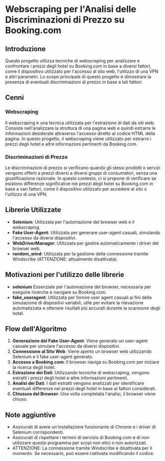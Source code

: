# Webscraping per l'Analisi delle Discriminazioni di Prezzo su Booking.com

## Introduzione

Questo progetto utilizza tecniche di webscraping per analizzare e confrontare i prezzi degli hotel su Booking.com in base a diversi fattori, come il dispositivo utilizzato per l'accesso al sito web, l'utilizzo di una VPN e altri parametri. Lo scopo principale di questo progetto è dimostrare la presenza di eventuali discriminazioni di prezzo in base a tali fattori.

## Cenni

### Webscraping

Il webscraping è una tecnica utilizzata per l'estrazione di dati da siti web. Consiste nell'analizzare la struttura di una pagina web e quindi estrarre le informazioni desiderate attraverso l'accesso diretto al codice HTML della pagina. In questo progetto, il webscraping viene utilizzato per estrarre i prezzi degli hotel e altre informazioni pertinenti da Booking.com.

### Discriminazioni di Prezzo

Le discriminazioni di prezzo si verificano quando gli stessi prodotti o servizi vengono offerti a prezzi diversi a diversi gruppi di consumatori, senza una giustificazione razionale. In questo contesto, ci si propone di verificare se esistono differenze significative nei prezzi degli hotel su Booking.com in base a vari fattori, come il dispositivo utilizzato per accedere al sito o l'utilizzo di una VPN.

## Librerie Utilizzate

- **Selenium**: Utilizzata per l'automazione del browser web e il webscraping.
- **Fake User-Agent**: Utilizzata per generare user-agent casuali, simulando l'accesso da diversi dispositivi.
- **WebDriverManager**: Utilizzata per gestire automaticamente i driver del browser web.
- **random_wind**: Utilizzata per la gestione della connessione tramite Windscribe (ATTENZIONE: attualmente disattivata).

## Motivazioni per l'utilizzo delle librerie

- **selenium** Essenziale per l'automazione del browser, necessaria per eseguire ricerche e navigare su Booking.com.
- **fake_useragent**: Utilizzata per fornire user agent casuali ai fini della simulazione di dispositivi variabili, utile per evitare la rilevazione automatizzata e ottenere risultati più accurati durante la scansione degli hotel.

## Flow dell'Algoritmo

1. **Generazione del Fake User-Agent**: Viene generato un user-agent casuale per simulare l'accesso da diversi dispositivi.
2. **Connessione al Sito Web**: Viene aperto un browser web utilizzando Selenium e il fake user-agent generato.
3. **Accesso a Booking.com**: Il browser naviga su Booking.com per iniziare la ricerca degli hotel.
4. **Estrazione dei Dati**: Utilizzando tecniche di webscraping, vengono estratti i prezzi degli hotel e altre informazioni pertinenti.
5. **Analisi dei Dati**: I dati estratti vengono analizzati per identificare eventuali differenze nei prezzi degli hotel in base ai fattori considerati.
6. **Chiusura del Browser**: Una volta completata l'analisi, il browser viene chiuso.

## Note aggiuntive

- Assicurati di avere un'installazione funzionante di Chrome e i driver di Selenium corrispondenti.
- Assicurati di rispettare i termini di servizio di Booking.com e di non utilizzare questo programma per scopi non etici o non autorizzati.
- ATTENZIONE: La connessione tramite Windscribe è disattivata per il momento. Se necessario, può essere riattivata modificando il codice.
